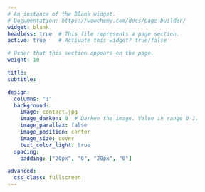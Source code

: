 ```yaml
---
# An instance of the Blank widget.
# Documentation: https://wowchemy.com/docs/page-builder/
widget: blank
headless: true  # This file represents a page section.
active: true    # Activate this widget? true/false

# Order that this section appears on the page.
weight: 10

title:
subtitle:

design:
  columns: "1"
  background:
    image: contact.jpg
    image_darken: 0  # Darken the image. Value in range 0-1.
    image_parallax: false
    image_position: center
    image_size: cover
    text_color_light: true
  spacing:
    padding: ["20px", "0", "20px", "0"]

advanced:
  css_class: fullscreen
---
```

